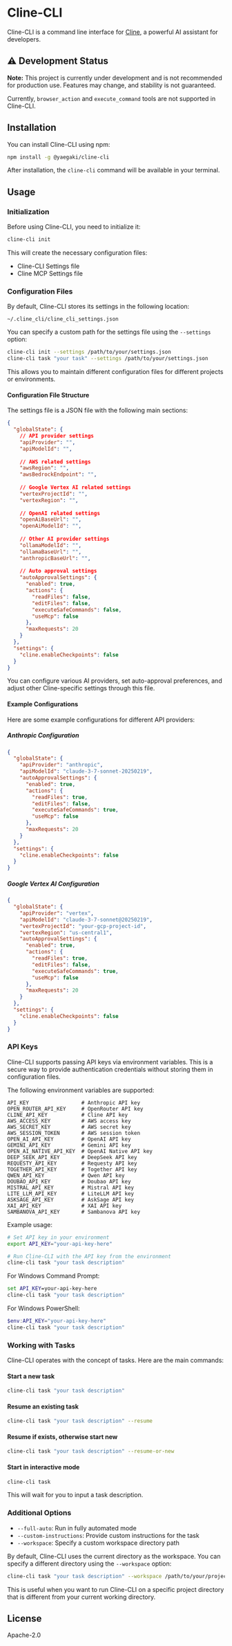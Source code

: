 # Cline-CLI

Cline-CLI is a command line interface for [Cline](https://github.com/cline/cline), a powerful AI assistant for developers.

## ⚠️ Development Status

**Note:** This project is currently under development and is not recommended for production use. Features may change, and stability is not guaranteed.

Currently, `browser_action` and `execute_command` tools are not supported in Cline-CLI.

## Installation

You can install Cline-CLI using npm:

```bash
npm install -g @yaegaki/cline-cli
```

After installation, the `cline-cli` command will be available in your terminal.

## Usage

### Initialization

Before using Cline-CLI, you need to initialize it:

```bash
cline-cli init
```

This will create the necessary configuration files:
- Cline-CLI Settings file
- Cline MCP Settings file

### Configuration Files

By default, Cline-CLI stores its settings in the following location:
```
~/.cline_cli/cline_cli_settings.json
```

You can specify a custom path for the settings file using the `--settings` option:
```bash
cline-cli init --settings /path/to/your/settings.json
cline-cli task "your task" --settings /path/to/your/settings.json
```

This allows you to maintain different configuration files for different projects or environments.

#### Configuration File Structure

The settings file is a JSON file with the following main sections:

```json
{
  "globalState": {
    // API provider settings
    "apiProvider": "",
    "apiModelId": "",
    
    // AWS related settings
    "awsRegion": "",
    "awsBedrockEndpoint": "",
    
    // Google Vertex AI related settings
    "vertexProjectId": "",
    "vertexRegion": "",
    
    // OpenAI related settings
    "openAiBaseUrl": "",
    "openAiModelId": "",
    
    // Other AI provider settings
    "ollamaModelId": "",
    "ollamaBaseUrl": "",
    "anthropicBaseUrl": "",
    
    // Auto approval settings
    "autoApprovalSettings": {
      "enabled": true,
      "actions": {
        "readFiles": false,
        "editFiles": false,
        "executeSafeCommands": false,
        "useMcp": false
      },
      "maxRequests": 20
    }
  },
  "settings": {
    "cline.enableCheckpoints": false
  }
}
```

You can configure various AI providers, set auto-approval preferences, and adjust other Cline-specific settings through this file.

#### Example Configurations

Here are some example configurations for different API providers:

##### Anthropic Configuration

```json
{
  "globalState": {
    "apiProvider": "anthropic",
    "apiModelId": "claude-3-7-sonnet-20250219",
    "autoApprovalSettings": {
      "enabled": true,
      "actions": {
        "readFiles": true,
        "editFiles": false,
        "executeSafeCommands": true,
        "useMcp": false
      },
      "maxRequests": 20
    }
  },
  "settings": {
    "cline.enableCheckpoints": false
  }
}
```

##### Google Vertex AI Configuration

```json
{
  "globalState": {
    "apiProvider": "vertex",
    "apiModelId": "claude-3-7-sonnet@20250219",
    "vertexProjectId": "your-gcp-project-id",
    "vertexRegion": "us-central1",
    "autoApprovalSettings": {
      "enabled": true,
      "actions": {
        "readFiles": true,
        "editFiles": false,
        "executeSafeCommands": true,
        "useMcp": false
      },
      "maxRequests": 20
    }
  },
  "settings": {
    "cline.enableCheckpoints": false
  }
}
```

### API Keys

Cline-CLI supports passing API keys via environment variables. This is a secure way to provide authentication credentials without storing them in configuration files.

The following environment variables are supported:

```
API_KEY                 # Anthropic API key
OPEN_ROUTER_API_KEY     # OpenRouter API key
CLINE_API_KEY           # Cline API key
AWS_ACCESS_KEY          # AWS access key
AWS_SECRET_KEY          # AWS secret key
AWS_SESSION_TOKEN       # AWS session token
OPEN_AI_API_KEY         # OpenAI API key
GEMINI_API_KEY          # Gemini API key
OPEN_AI_NATIVE_API_KEY  # OpenAI Native API key
DEEP_SEEK_API_KEY       # DeepSeek API key
REQUESTY_API_KEY        # Requesty API key
TOGETHER_API_KEY        # Together API key
QWEN_API_KEY            # Qwen API key
DOUBAO_API_KEY          # Doubao API key
MISTRAL_API_KEY         # Mistral API key
LITE_LLM_API_KEY        # LiteLLM API key
ASKSAGE_API_KEY         # AskSage API key
XAI_API_KEY             # XAI API key
SAMBANOVA_API_KEY       # Sambanova API key
```

Example usage:

```bash
# Set API key in your environment
export API_KEY="your-api-key-here"

# Run Cline-CLI with the API key from the environment
cline-cli task "your task description"
```

For Windows Command Prompt:
```cmd
set API_KEY=your-api-key-here
cline-cli task "your task description"
```

For Windows PowerShell:
```powershell
$env:API_KEY="your-api-key-here"
cline-cli task "your task description"
```

### Working with Tasks

Cline-CLI operates with the concept of tasks. Here are the main commands:

#### Start a new task

```bash
cline-cli task "your task description"
```

#### Resume an existing task

```bash
cline-cli task "your task description" --resume
```

#### Resume if exists, otherwise start new

```bash
cline-cli task "your task description" --resume-or-new
```

#### Start in interactive mode

```bash
cline-cli task
```

This will wait for you to input a task description.

### Additional Options

- `--full-auto`: Run in fully automated mode
- `--custom-instructions`: Provide custom instructions for the task
- `--workspace`: Specify a custom workspace directory path

By default, Cline-CLI uses the current directory as the workspace. You can specify a different directory using the `--workspace` option:

```bash
cline-cli task "your task description" --workspace /path/to/your/project
```

This is useful when you want to run Cline-CLI on a specific project directory that is different from your current working directory.

## License

Apache-2.0
